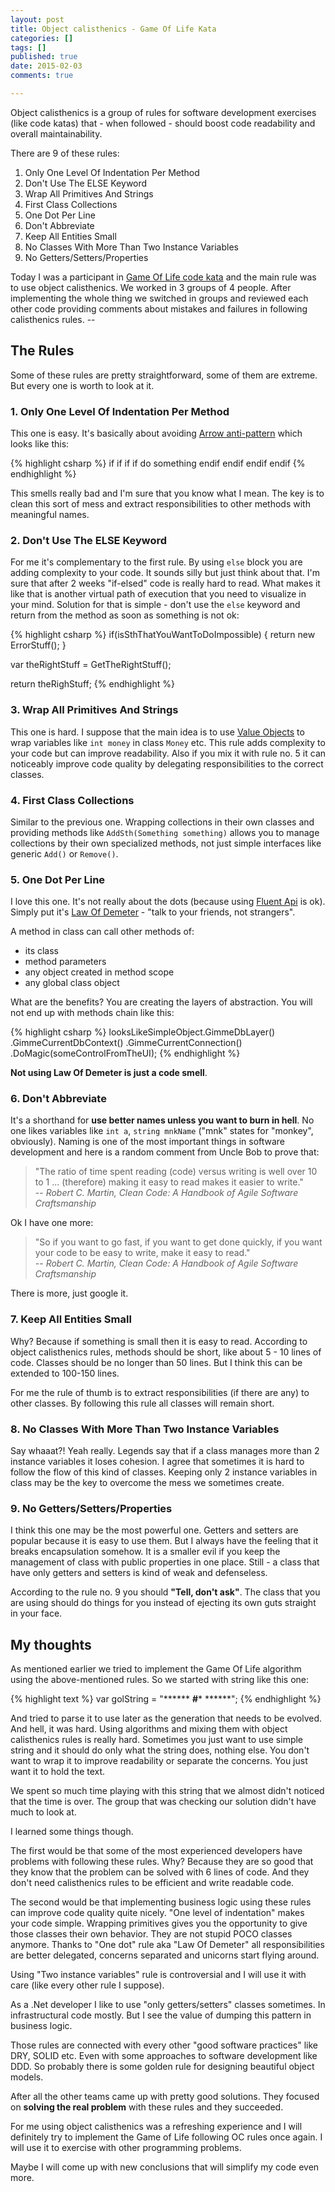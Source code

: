 ```yaml
---
layout: post
title: Object calisthenics - Game Of Life Kata
categories: []
tags: []
published: true
date: 2015-02-03
comments: true

---
```

Object calisthenics is a group of rules for software development exercises (like code katas) that - when followed - should boost code readability and overall maintainability.

There are 9 of these rules:

1. Only One Level Of Indentation Per Method
2. Don't Use The ELSE Keyword
3. Wrap All Primitives And Strings
4. First Class Collections
5. One Dot Per Line
6. Don't Abbreviate
7. Keep All Entities Small
8. No Classes With More Than Two Instance Variables
9. No Getters/Setters/Properties

Today I was a participant in [Game Of Life code kata](http://en.wikipedia.org/wiki/Conway's_Game_of_Life) and the main rule was to use object calisthenics.
We worked in 3 groups of 4 people. After implementing the whole thing we switched in groups and reviewed each other code providing comments about mistakes and failures in following calisthenics rules.
<span class="more">--</span>

## The Rules

Some of these rules are pretty straightforward, some of them are extreme. But every one is worth to look at it.

### 1. Only One Level Of Indentation Per Method
This one is easy. It's basically about avoiding [Arrow anti-pattern](http://c2.com/cgi/wiki?ArrowAntiPattern) which looks like this:

{% highlight csharp %}
if
    if
        if
            if
                do something
            endif
        endif
    endif
endif
{% endhighlight %}

This smells really bad and I'm sure that you know what I mean. The key is to clean this sort of mess and extract responsibilities to other methods with meaningful names.

### 2. Don't Use The ELSE Keyword
For me it's complementary to the first rule. By using ```else``` block you are adding complexity to your code. It sounds silly but just think about that. I'm sure that after 2 weeks "if-elsed" code is really hard to read. What makes it like that is another virtual path of execution that you need to visualize in your mind. Solution for that is simple - don't use the ```else``` keyword and return from the method as soon as something is not ok:

{% highlight csharp %}
if(isSthThatYouWantToDoImpossible) {
    return new ErrorStuff();
}

var theRightStuff = GetTheRightStuff();

return theRighStuff;
{% endhighlight %}

### 3. Wrap All Primitives And Strings
This one is hard. I suppose that the main idea is to use [Value Objects](http://martinfowler.com/bliki/ValueObject.html) to wrap variables like ```int money``` in class ```Money``` etc. This rule adds complexity to your code but can improve readability. Also if you mix it with rule no. 5 it can noticeably improve code quality by delegating responsibilities to the correct classes.

### 4. First Class Collections
Similar to the previous one. Wrapping collections in their own classes and providing methods like ```AddSth(Something something)``` allows you to manage collections by their own specialized methods, not just simple interfaces like generic ```Add()``` or ```Remove()```.

### 5. One Dot Per Line
I love this one. It's not really about the dots (because using [Fluent Api](http://martinfowler.com/bliki/FluentInterface.html) is ok). Simply put it's [Law Of Demeter](http://c2.com/cgi/wiki?LawOfDemeter) - "talk to your friends, not strangers".

A method in class can call other methods of:

- its class
- method parameters
- any object created in method scope
- any global class object

What are the benefits? You are creating the layers of abstraction. You will not end up with methods chain like this:

{% highlight csharp %}
looksLikeSimpleObject.GimmeDbLayer()
    .GimmeCurrentDbContext()
    .GimmeCurrentConnection()
    .DoMagic(someControlFromTheUI);
{% endhighlight %}

**Not using Law Of Demeter is just a code smell**.

### 6. Don't Abbreviate
It's a shorthand for **use better names unless you want to burn in hell**. No one likes variables like ```int a```, ```string mnkName``` ("mnk" states for "monkey", obviously). Naming is one of the most important things in software development and here is a random comment from Uncle Bob to prove that:

> "The ratio of time spent reading (code) versus writing is well over 10 to 1 ... (therefore) making it easy to read makes it easier to write."
> <br />-- <cite>Robert C. Martin, Clean Code: A Handbook of Agile Software Craftsmanship</cite>

Ok I have one more:

> "So if you want to go fast, if you want to get done quickly, if you want your code to be easy to write, make it easy to read."
> <br /> -- <cite>Robert C. Martin, Clean Code: A Handbook of Agile Software Craftsmanship</cite>

There is more, just google it.

### 7. Keep All Entities Small
Why? Because if something is small then it is easy to read. According to object calisthenics rules, methods should be short, like about 5 - 10 lines of code. Classes should be no longer than 50 lines. But I think this can be extended to 100-150 lines.

For me the rule of thumb is to extract responsibilities (if there are any) to other classes. By following this rule all classes will remain short.

### 8. No Classes With More Than Two Instance Variables
Say whaaat?! Yeah really. Legends say that if a class manages more than 2 instance variables it loses cohesion. I agree that sometimes it is hard to follow the flow of this kind of classes. Keeping only 2 instance variables in class may be the key to overcome the mess we sometimes create.

### 9. No Getters/Setters/Properties
I think this one may be the most powerful one. Getters and setters are popular because it is easy to use them. But I always have the feeling that it breaks encapsulation somehow. It is a smaller evil if you keep the management of class with public properties in one place. Still - a class that have only getters and setters is kind of weak and defenseless.

According to the rule no. 9 you should **"Tell, don't ask"**. The class that you are using should do things for you instead of ejecting its own guts straight in your face.

## My thoughts

As mentioned earlier we tried to implement the Game Of Life algorithm using the above-mentioned rules.
So we started with string like this one:

{% highlight text %}
var golString = "******
                 **#***
                 ******";
{% endhighlight %}

And tried to parse it to use later as the generation that needs to be evolved.
And hell, it was hard. Using algorithms and mixing them with object calisthenics rules is really hard. Sometimes you just want to use simple string and it should do only what the string does, nothing else. You don't want to wrap it to improve readability or separate the concerns. You just want it to hold the text.

We spent so much time playing with this string that we almost didn't noticed that the time is over. The group that was checking our solution didn't have much to look at.

I learned some things though.

The first would be that some of the most experienced developers have problems with following these rules. Why? Because they are so good that they know that the problem can be solved with 6 lines of code. And they don't need calisthenics rules to be efficient and write readable code.

The second would be that implementing business logic using these rules can improve code quality quite nicely. "One level of indentation" makes your code simple. Wrapping primitives gives you the opportunity to give those classes their own behavior. They are not stupid POCO classes anymore. Thanks to "One dot" rule aka "Law Of Demeter" all responsibilities are better delegated, concerns separated and unicorns start flying around.

Using "Two instance variables" rule is controversial and I will use it with care (like every other rule I suppose).

As a .Net developer I like to use "only getters/setters" classes sometimes. In infrastructural code mostly. But I see the value of dumping this pattern in business logic.

Those rules are connected with every other "good software practices" like DRY, SOLID etc. Even with some approaches to software development like DDD. So probably there is some golden rule for designing beautiful object models.

After all the other teams came up with pretty good solutions. They focused on **solving the real problem** with these rules and they succeeded.

For me using object calisthenics was a refreshing experience and I will definitely try to implement the Game of Life following OC rules once again. I will use it to exercise with other programming problems.

Maybe I will come up with new conclusions that will simplify my code even more.
